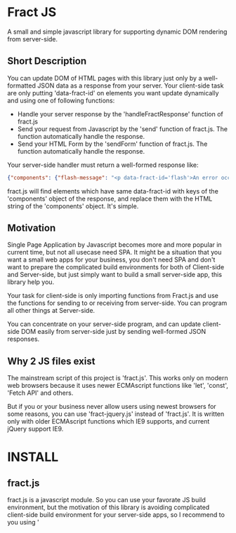 # Fract JS

A small and simple javascript library for supporting dynamic DOM rendering from server-side.

## Short Description

You can update DOM of HTML pages with this library just only by a well-formatted JSON data as a response from your server.
Your client-side task are only putting 'data-fract-id' on elements you want update dynamically and using one of following functions:

* Handle your server response by the 'handleFractResponse' function of fract.js
* Send your request from Javascript by the 'send' function of fract.js. The function automatically handle the response.
* Send your HTML Form by the 'sendForm' function of fract.js. The function automatically handle the response.

Your server-side handler must return a well-formed response like:

```json
{"components": {"flash-message": "<p data-fract-id='flash'>An error occurred!!</p>"}}
```

fract.js will find elements which have same data-fract-id with keys of the 'components' object of the response, and replace them with the HTML string of the 'components' object. It's simple.


## Motivation

Single Page Application by Javascript becomes more and more popular in current time, but not all usecase need SPA. It might be a situation that you want a small web apps for your business, you don't need SPA and don't want to prepare the complicated build environments for both of Client-side and Server-side, but just simply want to build a small server-side app, this library help you.

Your task for client-side is only importing functions from Fract.js and use the functions for sending to or receiving from server-side. You can program all other things at Server-side.

You can concentrate on your server-side program, and can update client-side DOM easily from server-side just by sending well-formed JSON responses.

## Why 2 JS files exist

The mainstream script of this project is 'fract.js'. This works only on modern web browsers because it uses newer ECMAscript functions like 'let', 'const', 'Fetch API' and others.

But if you or your business never allow users using newest browsers for some reasons, you can use 'fract-jquery.js' instead of 'fract.js'. It is written only  with older ECMAscript functions which IE9 supports, and current jQuery support IE9.


# INSTALL

## fract.js

fract.js is a javascript module. So you can use your favorate JS build environment, but the motivation of this library is avoiding complicated client-side build environment for your server-side apps, so I recommend to you using '<script type="module">' instead.

Because current modern web browsers support direct javascript module on HTML pages. You can use script tags for it but change the type from 'text/javascript' to 'module'. You can use 'import' in the module blocks.

```html
<script type="module">
// fract.js exports following 3 functions.
import {send, sendForm, handleFractResponse} from '/js/fract.js';

// You can use the 3 functions from here...
</script>
```

## fract-jquery.js

You need jQuery for using 'fract-jquery.js'. Import jQuery and fract-jquery.js at the HEAD block of HTML.

```html
<head>
<!-- import jQuery from CDN -->
<script src="https://code.jquery.com/jquery-3.6.0.min.js"   integrity="sha256-/xUj+3OJU5yExlq6GSYGSHk7tPXikynS7ogEvDej/m4="   crossorigin="anonymous"></script>
<!-- import fract-jquery.js from your server -->
<script type="text/javascript" src="/js/fract-jquery.js"></script>
</head>
<body>

</body>
```

'fract-jquery.js' exports a 'Fract' object which contains functions fract.js exports. You can use the functions like below:

```html
<script type="text/javascript">
  // call Fract.send for accessing to a server-side handler.
  // The response from server-side is handled automatically.
  Fract.send('http://example.com/your_great_handler');
</script>
```

## Details

fract.js is a dependency-free library (except fract-jquery.js needs jQuery). You can use this library with any client libraries. No restrictions are against your Server-side environments other than a only one restriction. Just return a well-formed JSON data as a response of fract.js request.

### Client Side

Fract.js exports 3 javascript functions. You should call one of the functions at your element handlers.

#### handleFractResponse

You can use your favorate javascript library or functions for sending requests. The request handlers for the request will return well-formed JSON responses. You need handle the JSON with this 'handleFractResponse' function.

For example, if you use Fetch API for sending a request:

```javascript
fetch(url, {method: 'GET', headers: {accept: 'application/json'}}).then(response => {
    response.JSON.then(data => {
        handleFractResponse(data);
    });
    return response;
})
```

`handleFractResponse` will update DOM automatically as defined by the response data.

#### send

Sending a request and handle the response is a most often usecase. 'send' handles the both processes and automatically append a 'Accept: application/json' header. So you can do same thing with the previous example as bellow:

```javascript
send(url, {method: 'GET'});
```

the first arg is url and the second is a option object (optional) of the 'fetch' function of Fetch API (or a settings object of the 'ajax' function of jQuery for fract-jquery.js).
'send' returns a Promise object (or a jqXHR object for fract-jquery.js). So you can chain promise handlers if you want like:

```javascript
send(url).then(response => console.debug(response.JSON));
```


#### sendForm

Sending a form as a javascript request is more complicated than just sending a data.
The 'sendForm' function handles all basic operations under the hood. Your only task is passing a form element to the 'sendForm' function.

```javascript
const form = document.querySelector('#myform');
sendForm(form);
```

'sendForm' will handle automatically the response and update DOM by the response data.
the first arg is a form element and the second is a option object (optional) of the 'fetch' function of Fetch API (or a settings object of the 'ajax' function of jQuery for fract-jquery.js).

NODE: It is recommended that <form> element have the 'enctype="multipart/form-data"' attribute on fract-jquery.js.


### Server Side

The task you need to do at Server side is only make a response of JSON data formatted as following:

```json
{"preAction": "string",
 "components": {"fract-id": {"method": "'replace', 'prepend' or 'append'",
                             "preAction": "string",
                             "fractions": ["string", "string", "string"],
                             "postAction": "string"}},
 "postAction": "string"}
```

But most of the keys of the JSON is optional. preAction and postAction are optional. The 'fractions' vector can be a string if the number of elements of the vector is one, and the 'fractions' key is optional if the 'preAction' and 'postAction' don't exist. Most miminum resopnse is like:

```json
{"components": {"fract-id": "string"}}
```

'fract-id' is a string that matches 'data-fract-id' in HTML. You can update multiple fract-ids at one reponse.


#### preAction

preAction is a javascript string which will be executed befor updating DOM. It is optional.
It will be wrapped by a function before be executed so that you can 'return' a object.
If you return false, updating process will be aborted and updating DOM and running postActions never be executed.

You can supply 'postAction' script at 'components' level and 'fractions' level.
preAction at 'components' level will be executed before starting updating-process from the 'components' key and can abort all 'components' updating by returning false.
preAction at 'fractions' level will be executed before starting updating-process from the 'fractions' key and can abort all 'fractions' updating by returning false, but the aborting never affect to other fract-id's fractions.

#### components

**'components'** is a object of the keys of fraction-id and the values of updating info.

**fraction-id** must be matched with the 'data-fraction-id' attribute of any elements in HTML. If matched elements are found, updating process of the fraction-id will be started. No elements found, no process will be started for the fraction-id.

**update-info** is a object with keys of 'method', 'preAction', 'fractions' and 'postAction'.
It is already described about 'preAction' and 'postAction'.

**'method'** is the way to update a element. It is optional and the default is 'replace'.

**'replace'**: A matched elements will be replaced by the HTML in 'fractions'. the 'fractions' must be only one item. If the 'fractions' is a vector and holds more than one item, An error will occur at client side and never be updated.

**'prepend'**: All items in 'fractions' vector will be prepended before the element matched with fraction-id. The first item will be prepended before the element, second will be prepended before the first.

**'append'**: All items in 'fractions' vector will be appended after the element matched with fraction-id. The first item will be appended after the element, second will be appended after the first.

'preaction', 'postAction' and 'method' all are optional. If all of them don't exits and only 'fractions' key exists, you can remove the object for a fraction-id and directly write a fraction vector.

The vector for 'fractions' key can be a string if the vector contains only one item.


#### preAction

postAction is a javascript string which will be executed after updating DOM. It is optional.


## License

Licensed under The MIT License (MIT)

Copyright © 2021 YANO Tsutomu

Permission is hereby granted, free of charge, to any person obtaining a copy of this software and associated documentation files (the “Software”), to deal in the Software without restriction, including without limitation the rights to use, copy, modify, merge, publish, distribute, sublicense, and/or sell copies of the Software, and to permit persons to whom the Software is furnished to do so, subject to the following conditions:

The above copyright notice and this permission notice shall be included in all copies or substantial portions of the Software.

THE SOFTWARE IS PROVIDED “AS IS”, WITHOUT WARRANTY OF ANY KIND, EXPRESS OR IMPLIED, INCLUDING BUT NOT LIMITED TO THE WARRANTIES OF MERCHANTABILITY, FITNESS FOR A PARTICULAR PURPOSE AND NONINFRINGEMENT. IN NO EVENT SHALL THE AUTHORS OR COPYRIGHT HOLDERS BE LIABLE FOR ANY CLAIM, DAMAGES OR OTHER LIABILITY, WHETHER IN AN ACTION OF CONTRACT, TORT OR OTHERWISE, ARISING FROM, OUT OF OR IN CONNECTION WITH THE SOFTWARE OR THE USE OR OTHER DEALINGS IN THE SOFTWARE.

